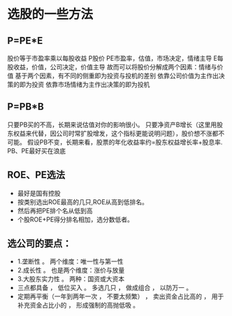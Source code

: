 #   选股的一些方法
## P=PE*E
股价等于市盈率乘以每股收益
P股价 
PE市盈率，估值，市场决定，情绪主导 
E每股收益，价值，公司决定，价值主导 
故而可以将股价分解成两个因素：情绪与价值 
基于两个因素，有不同的侧重即为投资与投机的差别 
依靠公司价值为主作出决策的即为投资 
依靠市场情绪为主作出决策的即为投机
##  P=PB*B
只要PB买的不高，长期来说估值对你的影响很小。
只要净资产B增长（这里用股东权益来代替，因公司时常扩股增发，这个指标更能说明问题），股价想不涨都不可能。
假设PB不变，长期来看，股票的年化收益率约=股东权益增长率+股息率.
PB、PE最好买在浪底

##  ROE、PE选法
-   最好是国有控股
-   按类别选出ROE最高的几只,ROE从高到低排名。
-   然后再把PE排个名从低到高
-   个股ROE+PE得分排名相加，选分数低者。

##  选公司的要点： 
-   1.垄断性 。 两个维度：唯一性与第一性 
-   2.成长性 。 也是两个维度：涨价与放量 
-   3.大股东实力性 。 两种：国资或大资本 
-   三点都具备 ， 低位买入 。 多选几只 ， 做成组合 ， 以防万一 。 
-   定期再平衡（一年到两年一次 ， 不要太频繁） ， 卖出资金占比高的 ， 用于补充资金占比小的 ， 形成强制的高抛低吸 。
